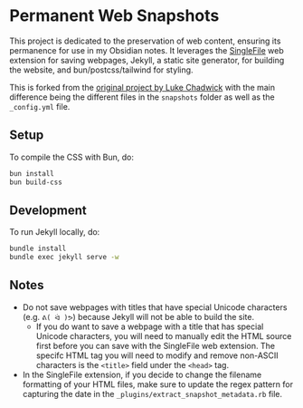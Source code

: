 # Permanent Web Snapshots

This project is dedicated to the preservation of web content, ensuring its permanence for use in my Obsidian notes. It leverages the [SingleFile](https://chromewebstore.google.com/detail/singlefile/mpiodijhokgodhhofbcjdecpffjipkle) web extension for saving webpages, Jekyll, a static site generator, for building the website, and bun/postcss/tailwind for styling.

This is forked from the [original project by Luke Chadwick](https://github.com/vertis/permanent-web-snapshots) with the main difference being the different files in the `snapshots` folder as well as the `_config.yml` file.

## Setup

To compile the CSS with Bun, do:

```bash
bun install
bun build-css
```

## Development

To run Jekyll locally, do:

```bash
bundle install
bundle exec jekyll serve -w
```

## Notes

- Do not save webpages with titles that have special Unicode characters (e.g. `ᕕ( ᐛ )ᕗ`) because Jekyll will not be able to build the site.
  - If you do want to save a webpage with a title that has special Unicode characters, you will need to manually edit the HTML source first before you can save with the SingleFile web extension. The specifc HTML tag you will need to modify and remove non-ASCII characters is the `<title>` field under the `<head>` tag.
- In the SingleFile extension, if you decide to change the filename formatting of your HTML files, make sure to update the regex pattern for capturing the date in the `_plugins/extract_snapshot_metadata.rb` file.
